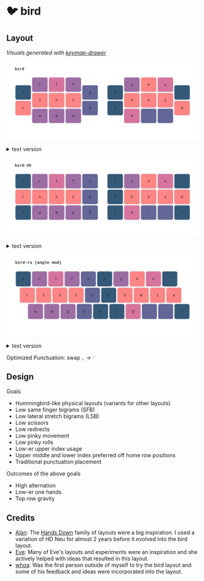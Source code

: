 # 🐦 bird

## Layout

*Visuals generated with [keymap-drawer](https://github.com/caksoylar/keymap-drawer)*

![](keymap-drawer/bird.svg)

<details>

<summary>text version</summary>

```
x c l f ~   ~ y o u '
r s n t p   k h e i a
~ w m g b   j d , . ~
```

</details>


![](keymap-drawer/bird-30.svg)

<details>

<summary>text version</summary>

```
x c l f v   z y o u '
r s n t p   k h e i a
q w m g b   j d , . /
```

</details>

![](keymap-drawer/bird-rs.svg)

<details>

<summary>text version</summary>

```
x c l f v z y o u '
r s n t p k h e i a
 w m g b q j d , . /
```

</details>

Optimized Punctuation: swap `,` -> `'`

## Design
Goals
- Hummingbird-like physical layouts (variants for other layouts)
- Low same finger bigrams (SFB)
- Low lateral stretch bigrams (LSB)
- Low scissors
- Low redirects
- Low pinky movement
- Low pinky rolls
- Low-er upper index usage
- Upper middle and lower index preferred off home row positions
- Traditional punctuation placement

Outcomes of the above goals
- High alternation
- Low-er one hands
- Top row gravity

## Credits
- [Alan](https://github.com/moutis): The [Hands Down](handsdownlayout.com) family of layouts were a big inspiration. I used a variation of HD Neu for almost 2 years before it evolved into the bird layout.
- [Eve](https://github.com/Apsu): Many of Eve's layouts and experiments were an inspiration and she actively helped with ideas that resulted in this layout.
- [whoa](https://github.com/bredfield): Was the first person outside of myself to try the bird layout and some of his feedback and ideas were incorporated into the layout.
